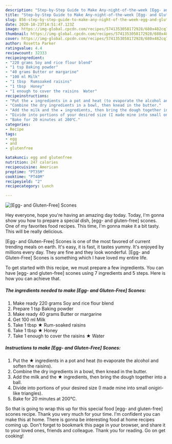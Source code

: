 ```yaml
---
description: "Step-by-Step Guide to Make Any-night-of-the-week [Egg- and Gluten-Free] Scones"
title: "Step-by-Step Guide to Make Any-night-of-the-week [Egg- and Gluten-Free] Scones"
slug: 856-step-by-step-guide-to-make-any-night-of-the-week-egg-and-gluten-free-scones
date: 2020-10-23T14:51:47.123Z
image: https://img-global.cpcdn.com/recipes/5741353058172928/680x482cq70/egg-and-gluten-free-scones-recipe-main-photo.jpg
thumbnail: https://img-global.cpcdn.com/recipes/5741353058172928/680x482cq70/egg-and-gluten-free-scones-recipe-main-photo.jpg
cover: https://img-global.cpcdn.com/recipes/5741353058172928/680x482cq70/egg-and-gluten-free-scones-recipe-main-photo.jpg
author: Rosetta Parker
ratingvalue: 4.4
reviewcount: 32333
recipeingredient:
- "220 grams Soy and rice flour blend"
- "1 tsp Baking powder"
- "40 grams Butter or margarine"
- "100 ml Milk"
- "1 tbsp  Rumsoaked raisins"
- "1 tbsp  Honey"
- "1 enough to cover the raisins  Water"
recipeinstructions:
- "Put the ★ ingredients in a pot and heat (to evaporate the alcohol and soften the raisins)."
- "Combine the dry ingredients in a bowl, then knead in the butter."
- "Add the milk and the ★ ingredients, then bring the dough together into a ball."
- "Divide into portions of your desired size (I made mine into small onigiri-like triangles)."
- "Bake for 20 minutes at 200℃."
categories:
- Recipe
tags:
- egg
- and
- glutenfree

katakunci: egg and glutenfree 
nutrition: 247 calories
recipecuisine: American
preptime: "PT35M"
cooktime: "PT40M"
recipeyield: "2"
recipecategory: Lunch

---
```



![[Egg- and Gluten-Free] Scones](https://img-global.cpcdn.com/recipes/5741353058172928/680x482cq70/egg-and-gluten-free-scones-recipe-main-photo.jpg)

Hey everyone, hope you're having an amazing day today. Today, I'm gonna show you how to prepare a special dish, [egg- and gluten-free] scones. One of my favorites food recipes. This time, I'm gonna make it a bit tasty. This will be really delicious.



[Egg- and Gluten-Free] Scones is one of the most favored of current trending meals on earth. It's easy, it is fast, it tastes yummy. It's enjoyed by millions every day. They are fine and they look wonderful. [Egg- and Gluten-Free] Scones is something which I have loved my entire life.


To get started with this recipe, we must prepare a few ingredients. You can have [egg- and gluten-free] scones using 7 ingredients and 5 steps. Here is how you can achieve that.

<!--inarticleads1-->

##### The ingredients needed to make [Egg- and Gluten-Free] Scones:

1. Make ready 220 grams Soy and rice flour blend
1. Prepare 1 tsp Baking powder
1. Make ready 40 grams Butter or margarine
1. Get 100 ml Milk
1. Take 1 tbsp ★ Rum-soaked raisins
1. Take 1 tbsp ★ Honey
1. Take 1 enough to cover the raisins ★ Water




<!--inarticleads2-->

##### Instructions to make [Egg- and Gluten-Free] Scones:

1. Put the ★ ingredients in a pot and heat (to evaporate the alcohol and soften the raisins).
1. Combine the dry ingredients in a bowl, then knead in the butter.
1. Add the milk and the ★ ingredients, then bring the dough together into a ball.
1. Divide into portions of your desired size (I made mine into small onigiri-like triangles).
1. Bake for 20 minutes at 200℃.




So that is going to wrap this up for this special food [egg- and gluten-free] scones recipe. Thank you very much for your time. I'm confident you can make this at home. There is gonna be interesting food at home recipes coming up. Don't forget to bookmark this page in your browser, and share it to your loved ones, friends and colleague. Thank you for reading. Go on get cooking!
